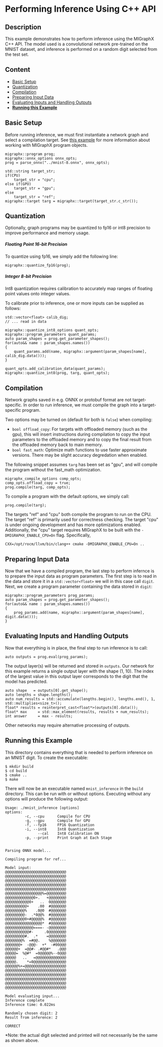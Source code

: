 # Performing Inference Using C++ API

## Description
This example demonstrates how to perform inference using the MIGraphX C++ API. The model used is a convolutional network pre-trained on the MNIST dataset, and inference is performed on a random digit selected from the test set. 

## Content
- [Basic Setup](#Basic-Setup)
- [Quantization](#Quantization)
- [Compilation](#Compilation)
- [Preparing Input Data](#Preparing-Input-Data)
- [Evaluating Inputs and Handling Outputs](#Evaluating-Inputs-and-Handling-Outputs)
- [**Running this Example**](#Running-this-Example)

## Basic Setup
Before running inference, we must first instantiate a network graph and select a compilation target. See [this example](../cpp_parse_load_save) for more information about working with MIGraphX program objects. 
```
migraphx::program prog;
migraphx::onnx_options onnx_opts;
prog = parse_onnx("../mnist-8.onnx", onnx_opts);

std::string target_str;
if(CPU)
    target_str = "cpu";
else if(GPU)
    target_str = "gpu";
else
    target_str = "ref";
migraphx::target targ = migraphx::target(target_str.c_str());
```

## Quantization
Optionally, graph programs may be quantized to fp16 or int8 precision to improve performance and memory usage. 

##### Floating Point 16-bit Precision
To quantize using fp16, we simply add the following line:
```
migraphx::quantize_fp16(prog);
```

##### Integer 8-bit Precision
Int8 quantization requires calibration to accurately map ranges of floating point values onto integer values. 

To calibrate prior to inference, one or more inputs can be supplied as follows:
```
std::vector<float> calib_dig;
// ... read in data

migraphx::quantize_int8_options quant_opts;
migraphx::program_parameters quant_params;
auto param_shapes = prog.get_parameter_shapes();
for(auto&& name : param_shapes.names())
{
    quant_params.add(name, migraphx::argument(param_shapes[name], calib_dig.data()));
}

quant_opts.add_calibration_data(quant_params);
migraphx::quantize_int8(prog, targ, quant_opts);
```

## Compilation 
Network graphs saved in e.g. ONNX or protobuf format are not target-specific. In order to run inference, we must compile the graph into a target-specific program. 

Two options may be turned on (default for both is `false`) when compiling:
- `bool offload_copy`: For targets with offloaded memory (such as the gpu), this will insert instructions during compilation to copy the input parameters to the offloaded memory and to copy the final result from the offloaded memory back to main memory.
- `bool fast_math`: Optimize math functions to use faster approximate versions. There may be slight accuracy degredation when enabled. 

The following snippet assumes `targ` has been set as "gpu", and will compile the program without the fast_math optimization.
```
migraphx_compile_options comp_opts;
comp_opts.offload_copy = true;
prog.compile(targ, comp_opts);
``` 

To compile a program with the default options, we simply call:
```
prog.compile(targ);
```

The targets "ref" and "cpu" both compile the program to run on the CPU. The target "ref" is primarily used for correctness checking. The target "cpu" is under ongoing development and has more optimizations enabled. Additionally, the "cpu" target requires MIGraphX to be built with the `-DMIGRAPHX_ENABLE_CPU=On` flag. Specifically, 
```
CXX=/opt/rocm/llvm/bin/clang++ cmake -DMIGRAPHX_ENABLE_CPU=On ..
```

## Preparing Input Data
Now that we have a compiled program, the last step to perform infernce is to prepare the input data as program parameters. 
The first step is to read in the data and store it in a `std::vector<float>` we will in this case call `digit`. 
Next, we create a program parameter containing the data stored in `digit`:
```
migraphx::program_parameters prog_params;
auto param_shapes = prog.get_parameter_shapes();
for(auto&& name : param_shapes.names())
{
    prog_params.add(name, migraphx::argument(param_shapes[name], digit.data()));
}
```

## Evaluating Inputs and Handling Outputs
Now that everything is in place, the final step to run inference is to call:
```
auto outputs = prog.eval(prog_params);
```

The output layer(s) will be returned and stored in `outputs`. Our network for this example returns a single output layer with the shape (1, 10). The index of the largest value in this output layer corresponds to the digit that the model has predicted. 
```
auto shape   = outputs[0].get_shape();
auto lengths = shape.lengths();
auto num_results = std::accumulate(lengths.begin(), lengths.end(), 1, std::multiplies<size_t>();
float* results = reinterpret_cast<float*>(outputs[0].data());
float* max     = std::max_element(results, results + num_results);
int answer     = max - results;
```

Other networks may require alternative processing of outputs. 


## Running this Example
This directory contains everything that is needed to perform inference on an MNIST digit. To create the executable:
```
$ mkdir build
$ cd build
$ cmake ..
$ make
```
There will now be an executable named `mnist_inference` in the `build` directory. This can be run with or without options. Executing without any options will produce the following output:
```
Usage: ./mnist_inference [options]
options:
         -c, --cpu      Compile for CPU
         -g, --gpu      Compile for GPU
         -f, --fp16     FP16 Quantization
         -i, --int8     Int8 Quantization
               --cal    Int8 Calibration ON
         -p, --print    Print Graph at Each Stage


Parsing ONNX model...

Compiling program for ref...

Model input: 
@@@@@@@@@@@@@@@@@@@@@@@@@@@@
@@@@@@@@@@@@@@@@@@@@@@@@@@@@
@@@@@@@@@@@@@@@@@@@@@@@@@@@@
@@@@@@@@@@@@@@@@@@@@@@@@@@@@
@@@@@@@@@@@@@@@@@@@@@@@@@@@@
@@@@@@@@@@@@@@@@@%=@@@@@@@@@
@@@@@@@@@@@@@0+.   +@@@@@@@@
@@@@@@@@@@@0+   ..  0@@@@@@@
@@@@@@@@@@+    .00  #@@@@@@@
@@@@@@@@@%    .0@0  #@@@@@@@
@@@@@@@@@-  .*0@@%  #@@@@@@@
@@@@@@@@@0+#@@@@@%  #@@@@@@@
@@@@@@@@@@@@@@@@@*  #@@@@@@@
@@@@@@@@@@@@@====- -@@@@@@@@
@@@@@@@@@@@#-     .0@@@@@@@@
@@@@@@@@@#.  .*    =@@@@@@@@
@@@@@@@@%  =#@@.    %@@@@@@@
@@@@@@@+  -@@@-  +*  -#00@@@
@@@@@@+  =@@#- .#@@#*   .@@@
@@@@@=  %@#*  =0@@@@@%--0@@@
@@@@@   ..   =@@@@@@@@@@@@@@
@@@@@.    *=0@@@@@@@@@@@@@@@
@@@@@@%+=@@@@@@@@@@@@@@@@@@@
@@@@@@@@@@@@@@@@@@@@@@@@@@@@
@@@@@@@@@@@@@@@@@@@@@@@@@@@@
@@@@@@@@@@@@@@@@@@@@@@@@@@@@
@@@@@@@@@@@@@@@@@@@@@@@@@@@@
@@@@@@@@@@@@@@@@@@@@@@@@@@@@

Model evaluating input...
Inference complete
Inference time: 0.022ms

Randomly chosen digit: 2
Result from inference: 2

CORRECT

```

*Note: the actual digit selected and printed will not necessarily be the same as shown above. 
